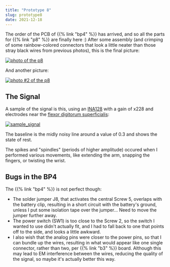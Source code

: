 ```yaml
---
title: "Prototype 8"
slug: prototype8
date: 2021-12-18
---
```


The order of the PCB of {{% link "bp4" %}} has arrived, and so all the
parts for {{% link "p8" %}} are finally here :)  After some assembly (and
crimping of some rainbow-colored connectors that look a little neater than
those stray black wires from previous photos), this is the final picture:

[![photo of the p8](/img/blog/2021-12-18_p8.jpg)](/img/blog/2021-12-18_p8.jpg)

And another picture:

[![photo #2 of the p8](/img/blog/2021-12-17_p8.jpg)](/img/blog/2021-12-17_p8.jpg)

## The Signal

A sample of the signal is this, using an [INA128](https://www.ti.com/product/INA128) with a gain of x228 and electrodes near the [flexor digitorum superficialis](https://en.wikipedia.org/wiki/Flexor_digitorum_superficialis_muscle):

[![sample_signal](/img/blog/2021-12-17_signal_sample.png)](/img/blog/2021-12-17_signal_sample.png)

The baseline is the midly noisy line around a value of 0.3 and shows the state
of rest.

The spikes and "spindles" (periods of higher amplitude) occured when I
performed various movements, like extending the arm, snapping the fingers, or
twisting the wrist.

## Bugs in the BP4

The {{% link "bp4" %}} is not perfect though:

- The solder jumper J8, that activates the central Screw 5, overlaps with the
  battery clip, resulting in a short circuit with the battery's ground, unless
  I put some isolation tape over the jumper...  Need to move the jumper further
  away.
- The power switch (SW1) is too close to the Screw 2, so the switch I wanted to
  use didn't actually fit, and I had to fall back to one that points off to the
  side, and looks a little awkward.
- I also wish that the analog pins were closer to the power pins, so that I can
  bundle up the wires, resulting in what would appear like one single
  connector, rather than two, per {{% link "b3" %}} board.  Although this may
  lead to EM interference between the wires, reducing the quality of the
  signal, so maybe it's actually better this way.
